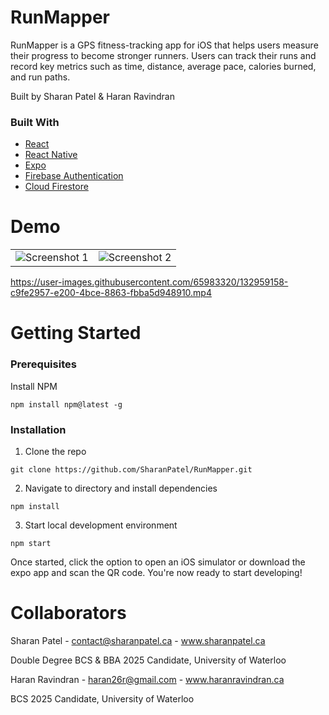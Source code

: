 
# RunMapper

RunMapper is a GPS fitness-tracking app for iOS that helps users measure their progress to become stronger runners. Users can track their runs and record key metrics such as time, distance, average pace, calories burned, and run paths.

Built by Sharan Patel & Haran Ravindran

### Built With

- [React](https://reactjs.org/docs/getting-started.html)
- [React Native](https://reactnative.dev/docs/getting-started)
- [Expo](https://docs.expo.dev/)
- [Firebase Authentication](https://firebase.google.com/docs/auth)
- [Cloud Firestore](https://firebase.google.com/docs/firestore/)

# Demo

|	|	|
:-------------------------:|:-------------------------:
![Screenshot 1](https://user-images.githubusercontent.com/65983320/130494170-bc0e2ebe-e686-4dbe-b765-0585d4917f16.png) |  ![Screenshot 2](https://user-images.githubusercontent.com/65983320/130494178-407a7af1-fdff-4177-be87-e02ebec0c9ef.png)

https://user-images.githubusercontent.com/65983320/132959158-c9fe2957-e200-4bce-8863-fbba5d948910.mp4

# Getting Started

### Prerequisites

Install NPM

```
npm install npm@latest -g
```

### Installation

1. Clone the repo

```
git clone https://github.com/SharanPatel/RunMapper.git
```

2. Navigate to directory and install dependencies

```
npm install
```

3. Start local development environment

```
npm start
```

Once started, click the option to open an iOS simulator or download the expo app and scan the QR code. You're now ready to start developing!

# Collaborators
Sharan Patel - contact@sharanpatel.ca - www.sharanpatel.ca

Double Degree BCS & BBA 2025 Candidate, University of Waterloo

Haran Ravindran - haran26r@gmail.com - www.haranravindran.ca

BCS 2025 Candidate, University of Waterloo
